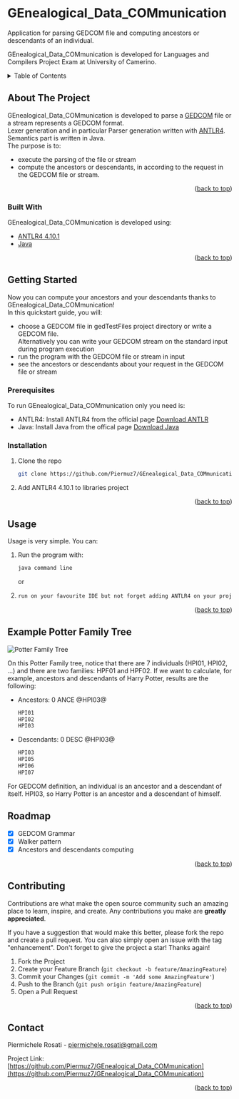 # GEnealogical_Data_COMmunication

<div id="top"></div>
Application for parsing GEDCOM file and computing ancestors or descendants of an individual.

GEnealogical_Data_COMmunication is developed for Languages and Compilers Project Exam at University of Camerino.
<!-- TABLE OF CONTENTS -->
<details>
  <summary>Table of Contents</summary>
  <ol>
    <li>
      <a href="#about-the-project">About The Project</a>
      <ul>
        <li><a href="#built-with">Built With</a></li>
      </ul>
    </li>
    <li>
      <a href="#getting-started">Getting Started</a>
      <ul>
        <li><a href="#prerequisites">Prerequisites</a></li>
        <li><a href="#installation">Installation</a></li>
      </ul>
    </li>
    <li><a href="#usage">Usage</a></li>
    <li><a href="#example-potter-family-tree">Example: Potter Family Tree</a></li>
    <li><a href="#roadmap">Roadmap</a></li>
    <li><a href="#contributing">Contributing</a></li>
  </ol>
</details>



<!-- ABOUT THE PROJECT -->
## About The Project
GEnealogical_Data_COMmunication is developed to parse a [GEDCOM](https://en.wikipedia.org/wiki/GEDCOM) file or a stream represents a GEDCOM format.
<br>Lexer generation and in particular Parser generation written with [ANTLR4](https://www.antlr.org/).
<br> Semantics part is written in Java.
<br>The purpose is to:
* execute the parsing of the file or stream
* compute the ancestors or descendants, in according to the request in the GEDCOM file or stream.

<p align="right">(<a href="#top">back to top</a>)</p>



### Built With

GEnealogical_Data_COMmunication is developed using:

* [ANTLR4 4.10.1](https://www.antlr.org/) 
* [Java](https://www.java.com/)

<p align="right">(<a href="#top">back to top</a>)</p>



<!-- GETTING STARTED -->
## Getting Started
Now you can compute your ancestors and your descendants thanks to  GEnealogical_Data_COMmunication!
<br>In this quickstart guide, you will:
* choose a GEDCOM file in gedTestFiles project directory or write a GEDCOM file.<br>Alternatively you can write your GEDCOM stream on the standard input during program execution
* run the program with the GEDCOM file or stream in input
* see the ancestors or descendants about your request in the GEDCOM file or stream

### Prerequisites

To run GEnealogical_Data_COMmunication only you need is:
* ANTLR4:
 Install ANTLR4 from the official page [Download ANTLR](https://www.antlr.org/download.html)
* Java: Install Java from the offical page [Download Java](https://www.java.com/download/)

### Installation

1. Clone the repo
   ```sh
   git clone https://github.com/Piermuz7/GEnealogical_Data_COMmunication.git
   ```
   
2. Add ANTLR4 4.10.1 to libraries project

<p align="right">(<a href="#top">back to top</a>)</p>



<!-- USAGE EXAMPLES -->
## Usage
Usage is very simple. You can:
1. Run the program with:
    ```sh
   java command line
   ```
   or
2. ```sh
   run on your favourite IDE but not forget adding ANTLR4 on your project libraries!

<p align="right">(<a href="#top">back to top</a>)</p>

## Example Potter Family Tree

![Potter Family Tree](https://github.com/Piermuz7/GEnealogical_Data_COMmunication/blob/master/img/Potter_family_tree.png)

On this Potter Family tree, notice that there are 7 individuals (HPI01, HPI02, ...) and there are two families: HPF01 and HPF02.
If we want to calculate, for example, ancestors and descendants of Harry Potter, results are the following: 

* Ancestors: 0 ANCE @HPI03@
    ```sh
   HPI01
   HPI02
   HPI03
   ```
* Descendants: 0 DESC @HPI03@
    ```sh
   HPI03
   HPI05
   HPI06
   HPI07
   ```
For GEDCOM definition, an individual is an ancestor and a descendant of itself.
HPI03, so Harry Potter is an ancestor and a descendant of himself.

<!-- ROADMAP -->
## Roadmap

- [x] GEDCOM Grammar
- [X] Walker pattern
- [X] Ancestors and descendants computing

<p align="right">(<a href="#top">back to top</a>)</p>



<!-- CONTRIBUTING -->
## Contributing

Contributions are what make the open source community such an amazing place to learn, inspire, and create. Any contributions you make are **greatly appreciated**.

If you have a suggestion that would make this better, please fork the repo and create a pull request. You can also simply open an issue with the tag "enhancement".
Don't forget to give the project a star! Thanks again!

1. Fork the Project
2. Create your Feature Branch (`git checkout -b feature/AmazingFeature`)
3. Commit your Changes (`git commit -m 'Add some AmazingFeature'`)
4. Push to the Branch (`git push origin feature/AmazingFeature`)
5. Open a Pull Request

<p align="right">(<a href="#top">back to top</a>)</p>

<!-- CONTACT -->
## Contact

Piermichele Rosati - piermichele.rosati@gmail.com

Project Link: [https://github.com/Piermuz7/GEnealogical_Data_COMmunication](https://github.com/Piermuz7/GEnealogical_Data_COMmunication)

<p align="right">(<a href="#top">back to top</a>)</p>
